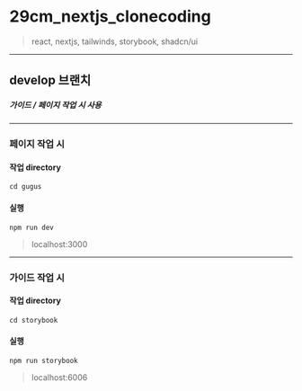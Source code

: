 # 29cm_nextjs_clonecoding
> react, nextjs, tailwinds, storybook, shadcn/ui

---

## develop 브랜치
##### 가이드 / 페이지 작업 시 사용

---

### 페이지 작업 시

#### 작업 directory
```
cd gugus
```

#### 실행
```
npm run dev
```
> localhost:3000

---

### 가이드 작업 시

#### 작업 directory
```
cd storybook
```

#### 실행
```
npm run storybook
```
> localhost:6006